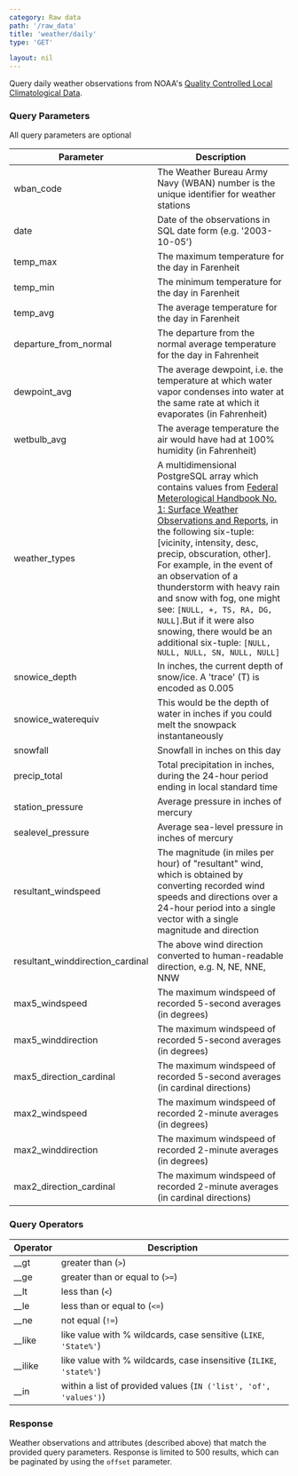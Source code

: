 ```yaml
---
category: Raw data
path: '/raw_data'
title: 'weather/daily'
type: 'GET'

layout: nil
---
```


Query daily weather observations from NOAA\'s [Quality Controlled Local Climatological Data](http://cdo.ncdc.noaa.gov/qclcd/QCLCD?prior=N).

### Query Parameters

All query parameters are optional

| Parameter                        | Description                                                                                                                                                                                                                                                                                                                                                                                                                                                                                                                       |
|----------------------------------|-----------------------------------------------------------------------------------------------------------------------------------------------------------------------------------------------------------------------------------------------------------------------------------------------------------------------------------------------------------------------------------------------------------------------------------------------------------------------------------------------------------------------------------|
| wban_code                        | The Weather Bureau Army Navy (WBAN) number is the unique identifier for weather stations                                                                                                                                                                                                                                                                                                                                                                                                                                          |
| date                             | Date of the observations in SQL date form (e.g. '2003-10-05')                                                                                                                                                                                                                                                                                                                                                                                                                                                                     |
| temp_max                         | The maximum temperature for the day in Farenheit                                                                                                                                                                                                                                                                                                                                                                                                                                                                                  |
| temp_min                         | The minimum temperature for the day in Farenheit                                                                                                                                                                                                                                                                                                                                                                                                                                                                                  |
| temp_avg                         | The average temperature for the day in Farenheit                                                                                                                                                                                                                                                                                                                                                                                                                                                                                  |
| departure_from_normal            | The departure from the normal average temperature for the day in Fahrenheit                                                                                                                                                                                                                                                                                                                                                                                                                                                       |
| dewpoint_avg                     | The average dewpoint, i.e. the temperature at which water vapor condenses into water at the same rate at which it evaporates (in Fahrenheit)                                                                                                                                                                                                                                                                                                                                                                                      |
| wetbulb_avg                      | The average temperature the air would have had at 100% humidity (in Fahrenheit)                                                                                                                                                                                                                                                                                                                                                                                                                                                   |
| weather_types                    | A multidimensional PostgreSQL array which contains values from [Federal Meterological Handbook No. 1: Surface Weather Observations and Reports](http://www.ofcm.gov/fmh-1/fmh1.htm), in the following six-tuple: [vicinity, intensity, desc, precip, obscuration, other]. For example, in the event of an observation of a thunderstorm with heavy rain and snow with fog, one might see: `[NULL, +, TS, RA, DG, NULL]`.But if it were also snowing, there would be an additional six-tuple: `[NULL, NULL, NULL, SN, NULL, NULL]` |
| snowice_depth                    | In inches, the current depth of snow/ice. A 'trace' (T) is encoded as 0.005                                                                                                                                                                                                                                                                                                                                                                                                                                                       |
| snowice_waterequiv               | This would be the depth of water in inches if you could melt the snowpack instantaneously                                                                                                                                                                                                                                                                                                                                                                                                                                         |
| snowfall                         | Snowfall in inches on this day                                                                                                                                                                                                                                                                                                                                                                                                                                                                                                    |
| precip_total                     | Total precipitation in inches, during the 24-hour period ending in local standard time                                                                                                                                                                                                                                                                                                                                                                                                                                            |
| station_pressure                 | Average pressure in inches of mercury                                                                                                                                                                                                                                                                                                                                                                                                                                                                                             |
| sealevel_pressure                | Average sea-level pressure in inches of mercury                                                                                                                                                                                                                                                                                                                                                                                                                                                                                   |
| resultant_windspeed              | The magnitude (in miles per hour) of "resultant" wind, which is obtained by converting recorded wind speeds and directions over a 24-hour period into a single vector with a single magnitude and direction                                                                                                                                                                                                                                                                                                                       |
| resultant_winddirection_cardinal | The above wind direction converted to human-readable direction, e.g. N, NE, NNE, NNW                                                                                                                                                                                                                                                                                                                                                                                                                                              |
| max5_windspeed                   | The maximum windspeed of recorded 5-second averages (in degrees)                                                                                                                                                                                                                                                                                                                                                                                                                                                                  |
| max5_winddirection               | The maximum windspeed of recorded 5-second averages (in degrees)                                                                                                                                                                                                                                                                                                                                                                                                                                                                  |
| max5_direction_cardinal          | The maximum windspeed of recorded 5-second averages (in cardinal directions)                                                                                                                                                                                                                                                                                                                                                                                                                                                      |
| max2_windspeed                   | The maximum windspeed of recorded 2-minute averages (in degrees)                                                                                                                                                                                                                                                                                                                                                                                                                                                                  |
| max2_winddirection               | The maximum windspeed of recorded 2-minute averages (in degrees)                                                                                                                                                                                                                                                                                                                                                                                                                                                                  |
| max2_direction_cardinal          | The maximum windspeed of recorded 2-minute averages (in cardinal directions)                                                                                                                                                                                                                                                                                                                                                                                                                                                      |



### Query Operators

| Operator | Description                                                          |
|----------|----------------------------------------------------------------------|
| __gt     | greater than (`>`)                                                   |
| __ge     | greater than or equal to (`>=`)                                      |
| __lt     | less than (`<`)                                                      |
| __le     | less than or equal to (`<=`)                                         |
| __ne     | not equal (`!=`)                                                     |
| __like   | like value with % wildcards, case sensitive (`LIKE`, `'State%'`)     |
| __ilike  | like value with % wildcards, case insensitive (`ILIKE`,  `'state%'`) |
| __in     | within a list of provided values (`IN ('list', 'of', 'values')`)     |




### Response



Weather observations and attributes (described above) that match the provided query parameters. Response is limited to 500 results, which can be paginated by using the `offset` parameter.
